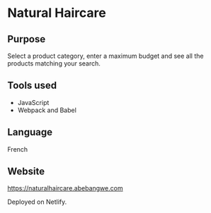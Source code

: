 Natural Haircare
====================

Purpose
--------------------

Select a product category, enter a maximum budget and see all the products matching your search.

Tools used
--------------------

- JavaScript
- Webpack and Babel

Language
--------------------

French

Website
--------------------

https://naturalhaircare.abebangwe.com

Deployed on Netlify.